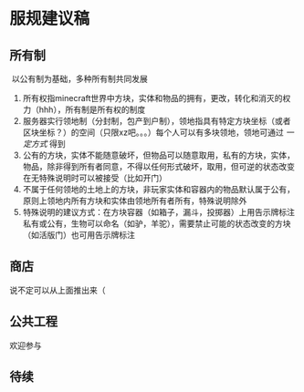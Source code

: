 # 服规建议稿

## 所有制

​	以公有制为基础，多种所有制共同发展

1. 所有权指minecraft世界中方块，实体和物品的拥有，更改，转化和消灭的权力（hhh），所有制是所有权的制度
2. 服务器实行领地制（分封制，包产到户制），领地指具有特定方块坐标（或者区块坐标？）的空间（只限xz吧。。。）每个人可以有多块领地，领地可通过 *一定方式* 得到
3. 公有的方块，实体不能随意破坏，但物品可以随意取用，私有的方块，实体，物品，除非得到所有者同意，不得以任何形式破坏，取用，但可逆的状态改变在无特殊说明时可以被接受（比如开门）
4. 不属于任何领地的土地上的方块，非玩家实体和容器内的物品默认属于公有，原则上领地内所有方块和实体由领地所有者所有，特殊说明除外
5. 特殊说明的建议方式：在方块容器（如箱子，漏斗，投掷器）上用告示牌标注私有或公有，生物可以命名（如驴，羊驼），需要禁止可能的状态改变的方块（如活版门）也可用告示牌标注

## 商店

说不定可以从上面推出来（

## 公共工程

欢迎参与

## 待续

